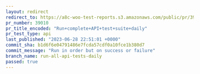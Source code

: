 ```yaml
---
layout: redirect
redirect_to: https://a8c-woo-test-reports.s3.amazonaws.com/public/pr/39010/api/index.html
pr_number: 39010
pr_title_encoded: "Run+complete+API+test+suite+daily"
pr_test_type: api
last_published: "2023-06-28 22:51:01 +0000"
commit_sha: b1d6f6e04791486e7fcda57cdf0a10fce1b380d7
commit_message: "Run in order but on success or failure"
branch_name: run-all-api-tests-daily
passed: true
---
```


